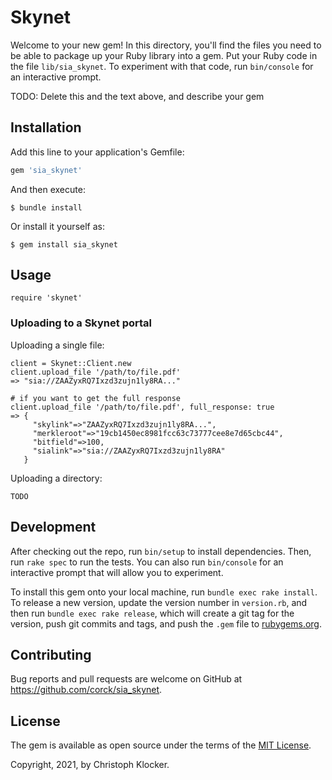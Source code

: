 # Skynet

Welcome to your new gem! In this directory, you'll find the files you need to be able to package up your Ruby library into a gem. Put your Ruby code in the file `lib/sia_skynet`. To experiment with that code, run `bin/console` for an interactive prompt.

TODO: Delete this and the text above, and describe your gem

## Installation

Add this line to your application's Gemfile:

```ruby
gem 'sia_skynet'
```

And then execute:

    $ bundle install

Or install it yourself as:

    $ gem install sia_skynet

## Usage

    require 'skynet'

### Uploading to a Skynet portal

Uploading a single file:

    client = Skynet::Client.new
    client.upload_file '/path/to/file.pdf'
    => "sia://ZAAZyxRQ7Ixzd3zujn1ly8RA..."

    # if you want to get the full response
    client.upload_file '/path/to/file.pdf', full_response: true
    => {
         "skylink"=>"ZAAZyxRQ7Ixzd3zujn1ly8RA...",
         "merkleroot"=>"19cb1450ec8981fcc63c73777cee8e7d65cbc44",
         "bitfield"=>100,
         "sialink"=>"sia://ZAAZyxRQ7Ixzd3zujn1ly8RA"
       }

Uploading a directory:

    TODO

## Development

After checking out the repo, run `bin/setup` to install dependencies. Then, run `rake spec` to run the tests. You can also run `bin/console` for an interactive prompt that will allow you to experiment.

To install this gem onto your local machine, run `bundle exec rake install`. To release a new version, update the version number in `version.rb`, and then run `bundle exec rake release`, which will create a git tag for the version, push git commits and tags, and push the `.gem` file to [rubygems.org](https://rubygems.org).

## Contributing

Bug reports and pull requests are welcome on GitHub at https://github.com/corck/sia_skynet.


## License

The gem is available as open source under the terms of the [MIT License](https://opensource.org/licenses/MIT).

Copyright, 2021, by Christoph Klocker.